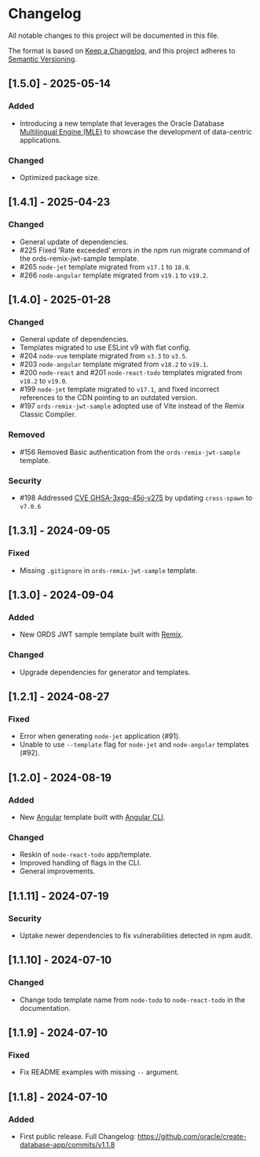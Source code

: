 # Changelog

All notable changes to this project will be documented in this file.

The format is based on [Keep a Changelog](https://keepachangelog.com/en/1.1.0/),
and this project adheres to [Semantic Versioning](https://semver.org/spec/v2.0.0.html).

## [1.5.0] - 2025-05-14

### Added

- Introducing a new template that leverages the Oracle Database [Multilingual Engine (MLE)](https://docs.oracle.com/en/database/oracle/oracle-database/23/mlejs/introduction-to-mle.html) to showcase the development of data-centric applications.

### Changed

- Optimized package size.

## [1.4.1] - 2025-04-23

### Changed

- General update of dependencies.
- #225 Fixed 'Rate exceeded' errors in the npm run migrate command of the ords-remix-jwt-sample template.
- #265 `node-jet` template migrated from `v17.1` to `18.0`.
- #266 `node-angular` template migrated from `v19.1` to `v19.2`.

## [1.4.0] - 2025-01-28

### Changed

- General update of dependencies.
- Templates migrated to use ESLint v9 with flat config.
- #204 `node-vue` template migrated from `v3.3` to `v3.5`.
- #203 `node-angular` template migrated from `v18.2` to `v19.1`.
- #200 `node-react` and #201 `node-react-todo` templates migrated from `v18.2` to `v19.0`.
- #199 `node-jet` template migrated to `v17.1`, and fixed incorrect references to the CDN pointing to an outdated version.
- #197 `ords-remix-jwt-sample` adopted use of Vite instead of the Remix Classic Compiler.

### Removed

- #156 Removed Basic authentication from the `ords-remix-jwt-sample` template.

### Security

- #198 Addressed [CVE GHSA-3xgq-45jj-v275](https://osv.dev/vulnerability/GHSA-3xgq-45jj-v275) by updating `cross-spawn` to `v7.0.6`

## [1.3.1] - 2024-09-05

### Fixed

- Missing `.gitignore` in `ords-remix-jwt-sample` template.

## [1.3.0] - 2024-09-04

### Added

- New ORDS JWT sample template built with [Remix](https://remix.run/).

### Changed

- Upgrade dependencies for generator and templates.

## [1.2.1] - 2024-08-27

### Fixed

- Error when generating `node-jet` application (#91).
- Unable to use `--template` flag for `node-jet` and `node-angular` templates (#92).

## [1.2.0] - 2024-08-19

### Added

- New [Angular](https://angular.dev/) template built with [Angular CLI](https://github.com/angular/angular-cli).

### Changed

- Reskin of `node-react-todo` app/template.
- Improved handling of flags in the CLI.
- General improvements.

## [1.1.11] - 2024-07-19

### Security

- Uptake newer dependencies to fix vulnerabilities detected in npm audit.

## [1.1.10] - 2024-07-10

### Changed

- Change todo template name from `node-todo` to `node-react-todo` in the documentation.

## [1.1.9] - 2024-07-10

### Fixed

- Fix README examples with missing `--` argument.

## [1.1.8] - 2024-07-10

### Added

- First public release. Full Changelog: https://github.com/oracle/create-database-app/commits/v1.1.8
